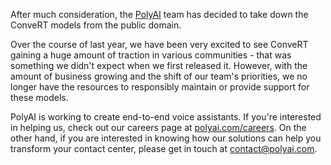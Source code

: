 After much consideration, the [PolyAI](https://www.polyai.com/) team has decided to take down the ConveRT models from the public domain.

Over the course of last year, we have been very excited to see ConveRT gaining a huge amount of traction in various communities - that was something we didn't expect when we first released it. However, with the amount of business growing and the shift of our team's priorities, we no longer have the resources to responsibly maintain or provide support for these models.

PolyAI is working to create end-to-end voice assistants. If you're interested in helping us, check out our careers page at [polyai.com/careers](https://www.polyai.com/careers). On the other hand, if you are interested in knowing how our solutions can help you transform your contact center, please get in touch at [contact@polyai.com](mailto:contact@polyai.com).
